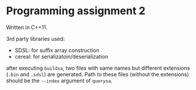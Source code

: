 # Programming assignment 2

Written in C++11.

3rd party libraries used:

- SDSL: for suffix array construction
- cereal: for serializatoin/deserialization

after executing `buildsa`, two files with same names but different extensions (`.bin` and `.sdsl`) are generated. Path to these files
(without the extensions) should be the `--index` argument of `querysa`.
